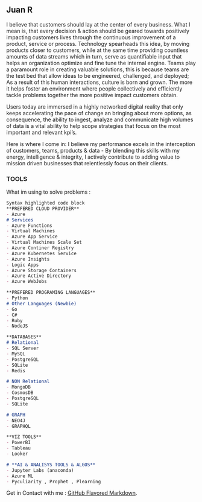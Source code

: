 ## Juan R

I believe that customers should lay at the center of every business. What I mean is, that every decision & action should be geared towards positively impacting customers lives through the continuous improvement of a product, service or process. Technology spearheads this idea, by moving products closer to customers, while at the same time providing countless amounts of data streams which in turn, serve as quantifiable input that helps an organization optimize and fine tune the internal engine. Teams play a paramount role in creating valuable solutions, this is because teams are the test bed that allow ideas to be engineered, challenged, and deployed; As a result of this human interactions, culture is born and grown. The more it helps foster an environment where people collectively and efficiently tackle problems together the more positive impact customers obtain.

Users today are immersed in a highly networked digital reality that only keeps accelerating the pace of change an bringing about more options, as consequence, the ability to ingest, analyze and communicate high volumes of data is a vital ability to help scope strategies that focus on the most important and relevant kpi’s.

Here is where I come in: I believe my performance excels in the interception of customers, teams, products & data - By blending this skills with my energy, intelligence & integrity, I actively contribute to adding value to mission driven businesses that relentlessly focus on their clients.

### **TOOLS**
What im using to solve problems :
```markdown
Syntax highlighted code block
**PREFERED CLOUD PROVIDER**
- Azure
# Services
- Azure Functions
- Virtual Machines
- Azure App Service
- Virtual Machines Scale Set
- Azure Continer Registry
- Azure Kubernetes Service
- Azure Insights
- Logic Apps
- Azure Storage Containers
- Azure Active Directory
- Azure WebJobs

**PREFERED PROGRAMING LANGUAGES**
- Python 
# Other Languages (Newbie)
- Go
- C#
- Ruby
- NodeJS

**DATABASES**
# Relational
- SQL Server
- MySQL
- PostgreSQL
- SQLite
- Redis

# NON Relational
- MongoDB
- CosmosDB
- PostgreSQL
- SQLite

# GRAPH
- NEO4J
- GRAPHQL

**VIZ TOOLS**
- PowerBI
- Tableau
- Looker

# **AI & ANALISYS TOOLS & ALGOS**
- Jupyter Labs (anaconda)
- Azure ML
- Pyculiarity , Prophet , Plearning
```

Get in Contact with me : [GitHub Flavored Markdown](https://www.linkedin.com/in/juanrodriguezcv/).

